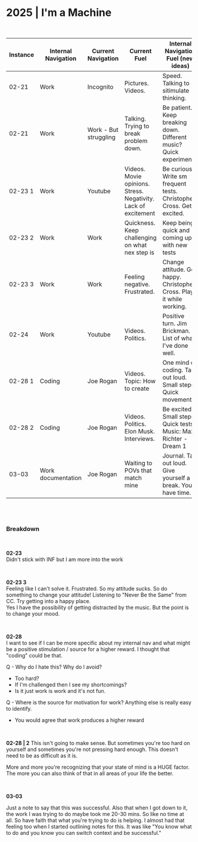 # 2025 | I'm a Machine

<br>

| Instance | Internal Navigation | Current Navigation    | Current Fuel                                                   | Internal Navigation Fuel (new ideas)                                  |
| -------- | ------------------- | --------------------- | -------------------------------------------------------------- | --------------------------------------------------------------------- |
| 02-21    | Work                | Incognito             | Pictures. Videos.                                              | Speed. Talking to sitimulate thinking.                                |
| 02-21    | Work                | Work - But struggling | Talking. Trying to break problem down.                         | Be patient. Keep breaking down. Different music? Quick experiments.   |
| 02-23 1  | Work                | Youtube               | Videos. Movie opinions. Stress. Negativity. Lack of excitement | Be curious. Write sm frequent tests. Christopher Cross. Get excited.  |
| 02-23 2  | Work                | Work                  | Quickness. Keep challenging on what nex step is                | Keep being quick and coming up with new tests                         |
| 02-23 3  | Work                | Work                  | Feeling negative. Frustrated.                                  | Change attitude. Get happy. Christopher Cross. Play it while working. |
| 02-24    | Work                | Youtube               | Videos. Politics.                                              | Positive turn. Jim Brickman. List of what I've done well.             |
| 02-28 1  | Coding              | Joe Rogan             | Videos. Topic: How to create                                   | One mind on coding. Talk out loud. Small steps. Quick movements.      |
| 02-28 2  | Coding              | Joe Rogan             | Videos. Politics. Elon Musk. Interviews.                       | Be excited. Small steps. Quick tests. Music: Max Richter - Dream 1    |
| 03-03    | Work documentation  | Joe Rogan             | Waiting to POVs that match mine                                | Journal. Talk out loud. Give yourself a break. You have time.         |

<br><br>

### Breakdown

<br>

<b>02-23</b>  
Didn't stick with INF but I am more into the work

<br>

<b>02-23 3</b>  
Feeling like I can't solve it. Frustrated. So my attitude sucks. So do something to change your attitude! Listening to "Never Be the Same" from CC. Try getting into a happy place.  
Yes I have the possibility of getting distracted by the music. But the point is to change your mood.

<br>

<b>02-28</b>  
I want to see if I can be more specific about my internal nav and what might be a positive stimulation / source for a higher reward. I thought that "coding" could be that.

Q - Why do I hate this? Why do I avoid?

- Too hard?
- If I'm challenged then I see my shortcomings?
- Is it just work is work and it's not fun.

Q - Where is the source for motivation for work? Anything else is really easy to identify.

- You would agree that work produces a higher reward

<br>

<b>02-28 | 2</b>
This isn't going to make sense. But sometimes you're too hard on yourself and sometimes you're not pressing hard enough. This doesn't need to be as difficult as it is.

More and more you're recognizing that your state of mind is a HUGE factor. The more you can also think of that in all areas of your life the better.

<br>

<b>03-03</b>

Just a note to say that this was successful. Also that when I got down to it, the work I was trying to do maybe took me 20-30 mins. So like no time at all. So have faith that what you're trying to do is helping. I almost had that feeling too when I started outlining notes for this. It was like "You know what to do and you know you can switch context and be successful."